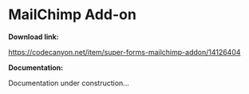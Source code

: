 # MailChimp Add-on

**Download link:**

<https://codecanyon.net/item/super-forms-mailchimp-addon/14126404>

**Documentation:**

Documentation under construction...

